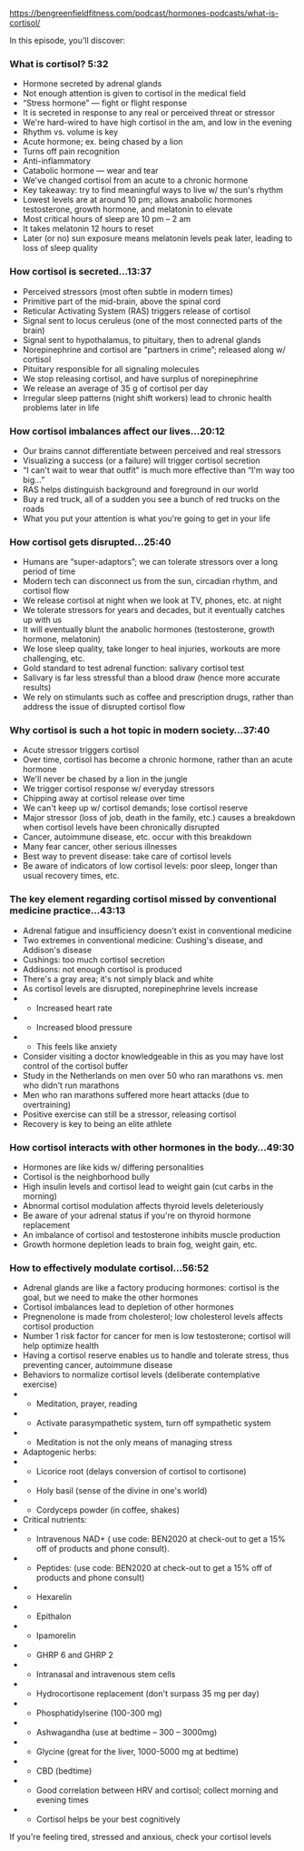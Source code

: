 https://bengreenfieldfitness.com/podcast/hormones-podcasts/what-is-cortisol/ 

In this episode, you'll discover:  
### What is cortisol? 5:32  
  * Hormone secreted by adrenal glands  
  * Not enough attention is given to cortisol in the medical field  
  * “Stress hormone” — fight or flight response  
  * It is secreted in response to any real or perceived threat or stressor  
  * We're hard-wired to have high cortisol in the am, and low in the evening  
  * Rhythm vs. volume is key  
  * Acute hormone; ex. being chased by a lion  
  * Turns off pain recognition  
  * Anti-inflammatory  
  * Catabolic hormone — wear and tear  
  * We've changed cortisol from an acute to a chronic hormone  
  * Key takeaway: try to find meaningful ways to live w/ the sun's rhythm  
  * Lowest levels are at around 10 pm; allows anabolic hormones testosterone, growth hormone, and melatonin to elevate  
  * Most critical hours of sleep are 10 pm – 2 am  
  * It takes melatonin 12 hours to reset  
  * Later (or no) sun exposure means melatonin levels peak later, leading to loss of sleep quality  
  
### How cortisol is secreted…13:37  
  * Perceived stressors (most often subtle in modern times)  
  * Primitive part of the mid-brain, above the spinal cord  
  * Reticular Activating System (RAS) triggers release of cortisol
  * Signal sent to locus ceruleus (one of the most connected parts of the brain)
  * Signal sent to hypothalamus, to pituitary, then to adrenal glands
  * Norepinephrine and cortisol are “partners in crime”; released along w/ cortisol
  * Pituitary responsible for all signaling molecules
  * We stop releasing cortisol, and have surplus of norepinephrine
  * We release an average of 35 g of cortisol per day
  * Irregular sleep patterns (night shift workers) lead to chronic health problems later in life

### How cortisol imbalances affect our lives…20:12
  * Our brains cannot differentiate between perceived and real stressors
  * Visualizing a success (or a failure) will trigger cortisol secretion
  * “I can't wait to wear that outfit” is much more effective than “I'm way too big…”
  * RAS helps distinguish background and foreground in our world
  * Buy a red truck, all of a sudden you see a bunch of red trucks on the roads
  * What you put your attention is what you're going to get in your life

### How cortisol gets disrupted…25:40
  * Humans are “super-adaptors”; we can tolerate stressors over a long period of time
  * Modern tech can disconnect us from the sun, circadian rhythm, and cortisol flow
  * We release cortisol at night when we look at TV, phones, etc. at night
  * We tolerate stressors for years and decades, but it eventually catches up with us
  * It will eventually blunt the anabolic hormones (testosterone, growth hormone, melatonin)
  * We lose sleep quality, take longer to heal injuries, workouts are more challenging, etc.
  * Gold standard to test adrenal function: salivary cortisol test
  * Salivary is far less stressful than a blood draw (hence more accurate results)
  * We rely on stimulants such as coffee and prescription drugs, rather than address the issue of disrupted cortisol flow

### Why cortisol is such a hot topic in modern society…37:40
  * Acute stressor triggers cortisol
  * Over time, cortisol has become a chronic hormone, rather than an acute hormone
  * We'll never be chased by a lion in the jungle
  * We trigger cortisol response w/ everyday stressors
  * Chipping away at cortisol release over time
  * We can't keep up w/ cortisol demands; lose cortisol reserve
  * Major stressor (loss of job, death in the family, etc.) causes a breakdown when cortisol levels have been chronically disrupted
  * Cancer, autoimmune disease, etc. occur with this breakdown
  * Many fear cancer, other serious illnesses
  * Best way to prevent disease: take care of cortisol levels
  * Be aware of indicators of low cortisol levels: poor sleep, longer than usual recovery times, etc.

### The key element regarding cortisol missed by conventional medicine practice…43:13
  * Adrenal fatigue and insufficiency doesn't exist in conventional medicine
  * Two extremes in conventional medicine: Cushing's disease, and Addison's disease
  * Cushings: too much cortisol secretion
  * Addisons: not enough cortisol is produced
  * There's a gray area; it's not simply black and white
  * As cortisol levels are disrupted, norepinephrine levels increase
  * - Increased heart rate
  * - Increased blood pressure
  * - This feels like anxiety
  * Consider visiting a doctor knowledgeable in this as you may have lost control of the cortisol buffer
  * Study in the Netherlands on men over 50 who ran marathons vs. men who didn't run marathons
  * Men who ran marathons suffered more heart attacks (due to overtraining)
  * Positive exercise can still be a stressor, releasing cortisol
  * Recovery is key to being an elite athlete

### How cortisol interacts with other hormones in the body…49:30
  * Hormones are like kids w/ differing personalities
  * Cortisol is the neighborhood bully
  * High insulin levels and cortisol lead to weight gain (cut carbs in the morning)
  * Abnormal cortisol modulation affects thyroid levels deleteriously
  * Be aware of your adrenal status if you're on thyroid hormone replacement
  * An imbalance of cortisol and testosterone inhibits muscle production
  * Growth hormone depletion leads to brain fog, weight gain, etc.

### How to effectively modulate cortisol…56:52
  * Adrenal glands are like a factory producing hormones: cortisol is the goal, but we need to make the other hormones
  * Cortisol imbalances lead to depletion of other hormones
  * Pregnenolone is made from cholesterol; low cholesterol levels affects cortisol production
  * Number 1 risk factor for cancer for men is low testosterone; cortisol will help optimize health
  * Having a cortisol reserve enables us to handle and tolerate stress, thus preventing cancer, autoimmune disease
  * Behaviors to normalize cortisol levels (deliberate contemplative exercise)
  * - Meditation, prayer, reading
  *  - Activate parasympathetic system, turn off sympathetic system
  *  - Meditation is not the only means of managing stress
  * Adaptogenic herbs:
  *  - Licorice root (delays conversion of cortisol to cortisone)
  *  - Holy basil (sense of the divine in one's world)
  *  - Cordyceps powder (in coffee, shakes)
  * Critical nutrients:
  *  - Intravenous NAD+ ( use code: BEN2020 at check-out to get a 15% off of products and phone consult).
  *  - Peptides: (use code: BEN2020 at check-out to get a 15% off of products and phone consult)
  *  - Hexarelin
  *  - Epithalon
  *  - Ipamorelin
  *  - GHRP 6 and GHRP 2
  *  - Intranasal and intravenous stem cells
  *  - Hydrocortisone replacement (don't surpass 35 mg per day)
  *  - Phosphatidylserine (100-300 mg)
  *  - Ashwagandha (use at bedtime – 300 – 3000mg)
  *  - Glycine (great for the liver, 1000-5000 mg at bedtime)
  *  - CBD (bedtime)
  *  - Good correlation between HRV and cortisol; collect morning and evening times
  *  - Cortisol helps be your best cognitively

If you're feeling tired, stressed and anxious, check your cortisol levels
